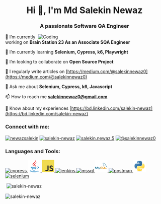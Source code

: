 <h1 align="center">Hi 👋, I'm Md Salekin Newaz</h1>
<h3 align="center">A passionate Software QA Engineer</h3>
<img align="right" alt="Coding" width="400" src="https://i.pinimg.com/originals/b8/33/78/b83378fbaf9f0ea218f9a11558b03aa4.gif")
  
🔭 I’m currently working on **Brain Station 23 As an Associate SQA Engineer**

🌱 I’m currently learning **Selenium, Cypress, k6, Playwright**

👯 I’m looking to collaborate on **Open Source Project**

📝 I regularly write articles on [https://medium.com/@salekinnewaz0](https://medium.com/@salekinnewaz0)

💬 Ask me about **Selenium, Cypress, k6, Javascript**

📫 How to reach me **salekinnewaz0@gmail.com**

📄 Know about my experiences [https://bd.linkedin.com/salekin-newaz](https://bd.linkedin.com/salekin-newaz)

<h3 align="left">Connect with me:</h3>
<p align="left">
<a href="https://twitter.com/newazsalekin" target="blank"><img align="center" src="https://raw.githubusercontent.com/rahuldkjain/github-profile-readme-generator/master/src/images/icons/Social/twitter.svg" alt="newazsalekin" height="30" width="40" /></a>
<a href="https://linkedin.com/in/salekin-newaz" target="blank"><img align="center" src="https://raw.githubusercontent.com/rahuldkjain/github-profile-readme-generator/master/src/images/icons/Social/linked-in-alt.svg" alt="salekin-newaz" height="30" width="40" /></a>
<a href="https://fb.com/salekin.newaz.5" target="blank"><img align="center" src="https://raw.githubusercontent.com/rahuldkjain/github-profile-readme-generator/master/src/images/icons/Social/facebook.svg" alt="salekin.newaz.5" height="30" width="40" /></a>
<a href="https://medium.com/@salekinnewaz0" target="blank"><img align="center" src="https://raw.githubusercontent.com/rahuldkjain/github-profile-readme-generator/master/src/images/icons/Social/medium.svg" alt="@salekinnewaz0" height="30" width="40" /></a>
</p>

<h3 align="left">Languages and Tools:</h3>
<p align="left"> <a href="https://www.cypress.io" target="_blank" rel="noreferrer"> <img src="https://raw.githubusercontent.com/simple-icons/simple-icons/6e46ec1fc23b60c8fd0d2f2ff46db82e16dbd75f/icons/cypress.svg" alt="cypress" width="40" height="40"/> </a> <a href="https://www.java.com" target="_blank" rel="noreferrer"> <img src="https://raw.githubusercontent.com/devicons/devicon/master/icons/java/java-original.svg" alt="java" width="40" height="40"/> </a> <a href="https://developer.mozilla.org/en-US/docs/Web/JavaScript" target="_blank" rel="noreferrer"> <img src="https://raw.githubusercontent.com/devicons/devicon/master/icons/javascript/javascript-original.svg" alt="javascript" width="40" height="40"/> </a> <a href="https://www.jenkins.io" target="_blank" rel="noreferrer"> <img src="https://www.vectorlogo.zone/logos/jenkins/jenkins-icon.svg" alt="jenkins" width="40" height="40"/> </a> <a href="https://www.microsoft.com/en-us/sql-server" target="_blank" rel="noreferrer"> <img src="https://www.svgrepo.com/show/303229/microsoft-sql-server-logo.svg" alt="mssql" width="40" height="40"/> </a> <a href="https://www.mysql.com/" target="_blank" rel="noreferrer"> <img src="https://raw.githubusercontent.com/devicons/devicon/master/icons/mysql/mysql-original-wordmark.svg" alt="mysql" width="40" height="40"/> </a> <a href="https://postman.com" target="_blank" rel="noreferrer"> <img src="https://www.vectorlogo.zone/logos/getpostman/getpostman-icon.svg" alt="postman" width="40" height="40"/> </a> <a href="https://www.python.org" target="_blank" rel="noreferrer"> <img src="https://raw.githubusercontent.com/devicons/devicon/master/icons/python/python-original.svg" alt="python" width="40" height="40"/> </a> <a href="https://www.selenium.dev" target="_blank" rel="noreferrer"> <img src="https://raw.githubusercontent.com/detain/svg-logos/780f25886640cef088af994181646db2f6b1a3f8/svg/selenium-logo.svg" alt="selenium" width="40" height="40"/> </a> </p>

<p>&nbsp;<img align="center" src="https://github-readme-stats.vercel.app/api?username=salekin-newaz&show_icons=true&locale=en" alt="salekin-newaz" /></p>

<p><img align="center" src="https://github-readme-streak-stats.herokuapp.com/?user=salekin-newaz&" alt="salekin-newaz" /></p>
